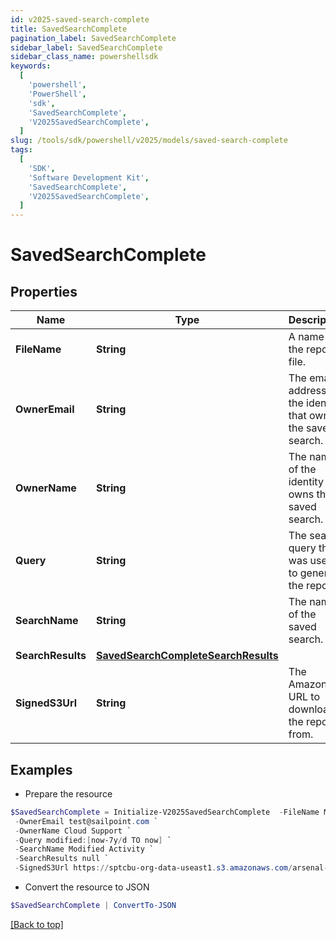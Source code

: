 ```yaml
---
id: v2025-saved-search-complete
title: SavedSearchComplete
pagination_label: SavedSearchComplete
sidebar_label: SavedSearchComplete
sidebar_class_name: powershellsdk
keywords:
  [
    'powershell',
    'PowerShell',
    'sdk',
    'SavedSearchComplete',
    'V2025SavedSearchComplete',
  ]
slug: /tools/sdk/powershell/v2025/models/saved-search-complete
tags:
  [
    'SDK',
    'Software Development Kit',
    'SavedSearchComplete',
    'V2025SavedSearchComplete',
  ]
---
```


# SavedSearchComplete

## Properties

| Name | Type | Description | Notes |
| --- | --- | --- | --- |
| **FileName** | **String** | A name for the report file. | [required] |
| **OwnerEmail** | **String** | The email address of the identity that owns the saved search. | [required] |
| **OwnerName** | **String** | The name of the identity that owns the saved search. | [required] |
| **Query** | **String** | The search query that was used to generate the report. | [required] |
| **SearchName** | **String** | The name of the saved search. | [required] |
| **SearchResults** | [**SavedSearchCompleteSearchResults**](saved-search-complete-search-results) |  | [required] |
| **SignedS3Url** | **String** | The Amazon S3 URL to download the report from. | [required] |

## Examples

- Prepare the resource

```powershell
$SavedSearchComplete = Initialize-V2025SavedSearchComplete  -FileName Modified.zip `
 -OwnerEmail test@sailpoint.com `
 -OwnerName Cloud Support `
 -Query modified:[now-7y/d TO now] `
 -SearchName Modified Activity `
 -SearchResults null `
 -SignedS3Url https://sptcbu-org-data-useast1.s3.amazonaws.com/arsenal-john/reports/Events%20Export.2020-05-06%2018%2759%20GMT.3e580592-86e4-4953-8aea-49e6ef20a086.zip?X-Amz-Algorithm=AWS4-HMAC-SHA256&X-Amz-Date=20200506T185919Z&X-Amz-SignedHeaders=host&X-Amz-Expires=899&X-Amz-Credential=AKIAV5E54XOGTS4Q4L7A%2F20200506%2Fus-east-1%2Fs3%2Faws4_request&X-Amz-Signature=2e732bb97a12a1fd8a215613e3c31fcdae8ba1fb6a25916843ab5b51d2ddefbc
```

- Convert the resource to JSON

```powershell
$SavedSearchComplete | ConvertTo-JSON
```

[[Back to top]](#)
